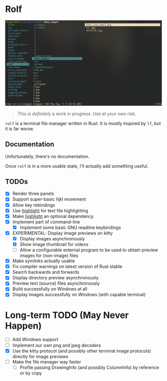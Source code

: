 # Rolf

![Demo with image](demo.gif)

> This is _definitely_ a work in progress. Use at your own risk.

`rolf` is a terminal file manager written in Rust. It is mostly inspired by
`lf`, but it is far worse.

## Documentation
Unfortunately, there's no documentation.

Once `rolf` is in a more usable state, I'll actually add something useful.

## TODOs
- [x] Render three panels
- [x] Support super-basic hjkl movement
- [x] Allow key rebindings
- [x] Use [highlight](http://www.andre-simon.de/doku/highlight/highlight.php)
      for text file highlighting
- [x] Make [highlight](http://www.andre-simon.de/doku/highlight/highlight.php)
      an optional dependency.
- [x] Implement part of command-line
  - [x] Implement some basic GNU readline keybindings
- [x] EXPERIMENTAL: Display image previews on kitty
  - [x] Display images asynchronously
  - [x] Show image thumbnail for videos
  - [ ] Allow a configurable external program to be used to obtain preview
        images for (non-image) files
- [x] Make symlinks actually usable
- [x] Fix compiler warnings on latest version of Rust stable
- [x] Search backwards and forwards
- [x] Display directory preview asynchronously
- [x] Preview text (source) files asynchronously
- [x] Build successfully on Windows at all
- [x] Display images successfully on Windows (with capable terminal)

# Long-term TODO (May Never Happen)
- [ ] Add Windows support
- [ ] Implement our own png and jpeg decoders
- [x] Use the kitty protocol (and possibly other terminal image protocols)
      directly for image previews
- [ ] Make the file manager way faster
  - [ ] Profile passing DrawingInfo (and possibly ColumnInfo) by reference or
        by copy
